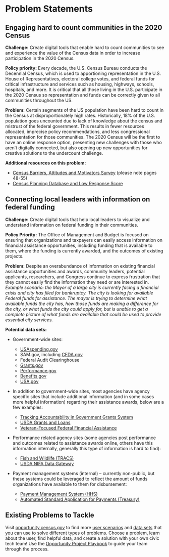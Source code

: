 # Problem Statements

## Engaging hard to count communities in the 2020 Census
 
**Challenge:**
Create digital tools that enable hard to count communities to see and experience the value of the Census data in order to increase participation in the 2020 Census. 
 
**Policy priority:**
Every decade, the U.S. Census Bureau conducts the Decennial Census, which is used to apportioning representation in the U.S. House of Representatives, electoral college votes, and federal funds for critical infrastructure and services such as housing, highways, schools, hospitals, and more. It is critical that all those living in the U.S. participate in the 2020 Census so representation and funds can be correctly given to all communities throughout the US. 
 
**Problem:**
Certain segments of the US population have been hard to count in the Census at disproportionately high rates. Historically, 18% of the U.S. population goes uncounted due to lack of knowledge about the census and mistrust of the federal government. This results in fewer resources allocated, imprecise policy recommendations, and less congressional representation for those communities. The 2020 Census will be the first to have an online response option, presenting new challenges with those who aren’t digitally connected, but also opening up new opportunities for creative solutions to the undercount challenge.
 
**Additional resources on this problem:**
  * [Census Barriers, Attitudes and Motivators Survey](https://www.census.gov/2010census/pdf/2010_Census_CBAMS_II.pdf) (please note pages 48-55) 
  * [Census Planning Database and Low Response Score](https://www.census.gov/research/data/planning_database/)



## Connecting local leaders with information on federal funding
 
**Challenge:**
Create digital tools that help local leaders to visualize and understand information on federal funding in their communities. 
 
**Policy Priority:**
The Office of Management and Budget is focused on ensuring that organizations and taxpayers can easily access information on financial assistance opportunities, including funding that is available to them, where the funding is currently awarded, and the outcomes of existing projects.
 
**Problem:**
Despite an overabundance of information on existing financial assistance opportunities and awards, community leaders, potential applicants, researchers, and Congress continue to express frustration that they cannot easily find the information they need or are interested in.  *Example scenario: the Mayor of a large city is currently facing a financial crisis and city has filed for bankruptcy. The city is looking for available Federal funds for assistance. The mayor is trying to determine what available funds the city has, how those funds are making a difference for the city, or what funds the city could apply for, but is unable to get a complete picture of what funds are available that could be used to provide essential city services.*
 
**Potential data sets:**
* Government-wide sites:
  * [USAspending.gov](https://spendingdata.us/#/search)
  * SAM.gov, including [CFDA.gov](https://www.cfda.gov/)
  * Federal Audit Clearinghouse
  * [Grants.gov](https://www.grants.gov/)
  * [Performance.gov](https://www.performance.gov/)
  * [Benefits.gov](https://www.benefits.gov/)
  * [USA.gov](https://www.usa.gov/)
 
* In addition to government-wide sites, most agencies have agency specific sites that include additional information (and in some cases more helpful information) regarding their assistance awards, below are a few examples:
  * [Tracking Accountability in Government Grants System](https://taggs.hhs.gov/)
  * [USDA Grants and Loans](https://www.usda.gov/wps/portal/usda/usdahome?navid=GRANTS_LOANS)
  * [Veteran-Focused Federal Financial Assistance](https://www.va.gov/finance/policy/vfffa.asp)
 
* Performance related agency sites (some agencies post performance and outcomes related to assistance awards online, others have this information internally, generally this type of information is hard to find):
  * [Fish and Wildlife (TRACS)](https://tracs.fws.gov/public/)
  * [USDA NIFA Data Gateway](https://nifa.usda.gov/data)

* Payment management systems (internal) – currently non-public, but these systems could be leveraged to reflect the amount of funds organizations have available to them for disbursement:
  * [Payment Management System (HHS)](https://pms.psc.gov/)
  * [Automated Standard Application for Payments (Treasury)](https://fiscal.treasury.gov/fsservices/gov/pmt/asap/asap_home.htm)


## Existing Problems to Tackle
 
Visit [opportunity.census.gov](opportunity.census.gov) to find more [user scenarios](https://opportunity.census.gov/build.html#userscenarios) and [data sets](https://opportunity.census.gov/build.html#datainventory) that you can use to solve different types of problems. Choose a problem, learn about the user, find helpful data, and create a solution with your own civic tech team! Use the [Opportunity Project Playbook](https://opportunity.census.gov/playbook.html) to guide your team through the process. 

